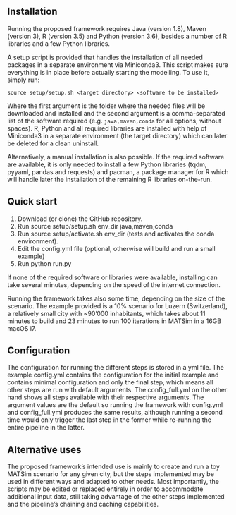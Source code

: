 ## Installation

Running the proposed framework requires Java (version 1.8), Maven (version 3), R (version 3.5) and Python (version 3.6), besides a number of R libraries and a few Python libraries. 

A setup script is provided that handles the installation of all needed packages in a separate environment via Miniconda3. This script makes sure everything is in place before actually starting the modelling. To use it, simply run:

    source setup/setup.sh <target directory> <software to be installed>

Where the first argument is the folder where the needed files will be downloaded and installed and the second argument is a comma-separated list of the software required (e.g. `java,maven,conda` for all options, without spaces). R, Python and all required libraries are installed with help of Miniconda3 in a separate environment (the target directory) which can later be deleted for a clean uninstall. 

Alternatively, a manual installation is also possible. If the required software are available, it is only needed to install a few Python libraries (tqdm, pyyaml, pandas and requests) and pacman, a package manager for R which will handle later the installation of the remaining R libraries on-the-run.

## Quick start

1. Download (or clone) the GitHub repository.
2. Run source setup/setup.sh env_dir java,maven,conda 
3. Run source setup/activate.sh env_dir (tests and activates the conda environment).
4. Edit the config.yml file (optional, otherwise will build and run a small example)
5. Run python run.py

If none of the required software or libraries were available, installing can take several minutes, depending on the speed of the internet connection. 

Running the framework takes also some time, depending on the size of the scenario. The example provided is a 10% scenario for Luzern (Switzerland), a relatively small city with ~90’000 inhabitants, which takes about 11 minutes to build and 23 minutes to run 100 iterations in MATSim in a 16GB macOS i7.

## Configuration

The configuration for running the different steps is stored in a yml file. The example config.yml contains the configuration for the initial example and contains minimal configuration and only the final step, which means all other steps are run with default arguments. The config_full.yml on the other hand shows all steps available with their respective arguments. The argument values are the default so running the framework with config.yml and config_full.yml produces the same results, although running a second time would only trigger the last step in the former while re-running the entire pipeline in the latter.

## Alternative uses

The proposed framework’s intended use is mainly to create and run a toy MATSim scenario for any given city, but the steps implemented may be used in different ways and adapted to other needs. Most importantly, the scripts may be edited or replaced entirely in order to accommodate additional input data, still taking advantage of the other steps implemented and the pipeline’s chaining and caching capabilities.

